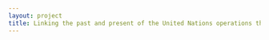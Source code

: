 ```yaml
--- 
layout: project 
title: Linking the past and present of the United Nations operations through maps
---
```



